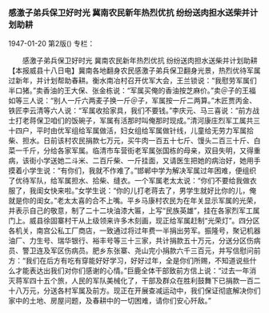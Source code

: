 ### 感激子弟兵保卫好时光  冀南农民新年热烈优抗  纷纷送肉担水送柴并计划助耕

1947-01-20
第2版()
专栏：

　　感激子弟兵保卫好时光
    冀南农民新年热烈优抗
    纷纷送肉担水送柴并计划助耕
    【本报威县十八日电】冀南各地翻身农民感激子弟兵保卫翻身光景，热烈优待军属过新年，并计划帮助春耕。衡水南冶村召开优军大会，王兰锁说：“我慰劳军属们半口猪。”卖香油的王大保、张金栋说：“军属买俺的香油按芝麻价。”卖＠子的王福如等三人说：“别人一斤六两麦子换一斤＠子，军属按一斤二两算。”木匠贾丙金、铁匠李云清等六人说：“军属收拾家具，我们不要钱。”李庆元、马三喜说：“前方战士打老蒋保卫咱们的饭碗子，军属有活那时叫俺那时现成。”清河康庄烈军工属共三十四户，平时由优军组给军属做活，妇女组给军属做针线，儿童给无劳力军属拾柴、担水。日前该村农民捐款七万元，买牛肉一百五十七斤、馒头二百三十斤、白菜一千斤，分给各家军属。临清市车营街老军属张国栋的母亲，双目失明，又得重病，该街小学送她二斗米、二百斤柴、一斤挂面，又请医生把她的病治好，她用手摸着小学生说：“有你们，我就不作难了。”邯郸中学为解决军属过年困难，便组织了优待军队，给军属担水、拾柴、缝衣。一个军属老太太说：“你们不要给我做衣服了，我闺女快来啦。”女学生说：“你的儿打老蒋去了，男学生就好比你的儿，俺就是你的闺女。”老太太喜的合不上嘴。平乡马康村农民为在年关显示军属的光荣，并表示自己的敬意，制了二十二块油漆大匾，上写“民族英雄”，挂在各家烈军工属门上。威县徐固寨村干从上级领来许多木刻画，现正给军属赶制“光荣灯”。四分区各机关，南宫公私工厂商店，一致通过将过年费一半捐出劳军。振隆号，聚记机器油厂、力生号、瑞华银行、裕丰号等三十三家，共计捐款五十万元，分送分区伤病员、警卫连及军区伤病员。肥乡东张寨、尧山完小捐款六千三百元，并写信慰问前方：“我们在后方有吃有穿能好好学习，好好过年，全是你们所赐，不知道说些什么才能表达出我们对你们感谢的心情。”巨鹿全体干部致前方信上说：“过去一年消灭蒋军四十五个旅，人民的军队美械化了，干部及群众在胜利鼓舞下已捐款一百二十八万元，分送各村军属及前方。现正在开展查减运动中，我们保证彻底解决你们家中的土地、房屋问题，及春耕中的一切困难，请你们安心歼敌。”
